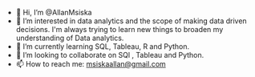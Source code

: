 - 👋 Hi, I’m @AllanMsiska
- 👀 I’m interested in data analytics and the scope of making data driven decisions. I'm always trying to learn new things to broaden my understanding of Data analytics.
- 🌱 I’m currently learning SQL, Tableau, R and Python.
- 💞️ I’m looking to collaborate on SQl , Tableau and Python.
- 📫 How to reach me: msiskaallan@gmail.com

<!---
AllanMsiska/AllanMsiska is a ✨ special ✨ repository because its `README.md` (this file) appears on your GitHub profile.
You can click the Preview link to take a look at your changes.
--->
